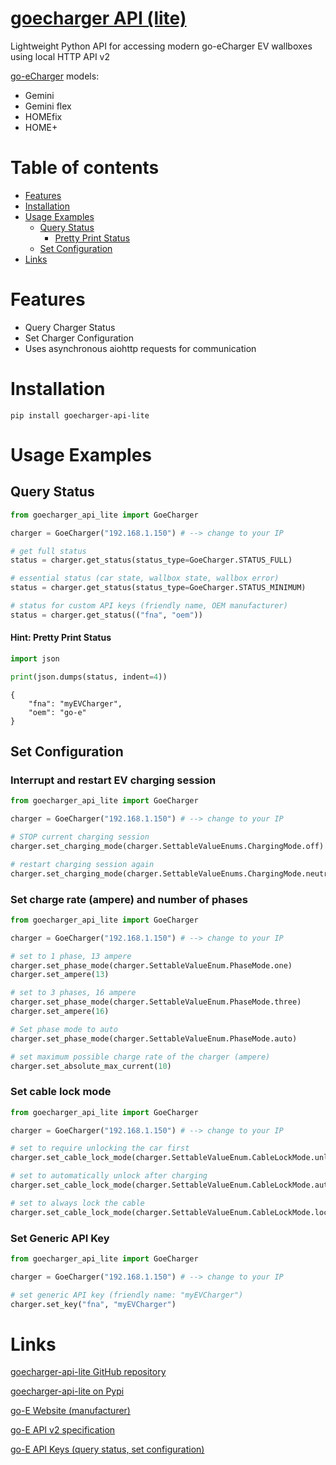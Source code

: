 # [goecharger API (lite)](https://github.com/bkogler/goecharger-api-lite)
Lightweight Python API for accessing modern go-eCharger EV wallboxes using local HTTP API v2

[go-eCharger](https://go-e.com) models:
* Gemini
* Gemini flex
* HOMEfix
* HOME+

# Table of contents
<!-- TOC -->
* [Features](#features)
* [Installation](#installation)
* [Usage Examples](#usage-examples)
  * [Query Status](#query-status)
    * [Pretty Print Status](#pretty-print-status)
  * [Set Configuration](#set-configuration)
* [Links](#links)
<!-- TOC -->

# Features
* Query Charger Status
* Set Charger Configuration
* Uses asynchronous aiohttp requests for communication

# Installation
`pip install goecharger-api-lite`

# Usage Examples

## Query Status
````python
from goecharger_api_lite import GoeCharger

charger = GoeCharger("192.168.1.150") # --> change to your IP

# get full status
status = charger.get_status(status_type=GoeCharger.STATUS_FULL)

# essential status (car state, wallbox state, wallbox error)
status = charger.get_status(status_type=GoeCharger.STATUS_MINIMUM)

# status for custom API keys (friendly name, OEM manufacturer) 
status = charger.get_status(("fna", "oem"))
````

#### Hint: Pretty Print Status
````python
import json

print(json.dumps(status, indent=4))
````
````
{
    "fna": "myEVCharger",
    "oem": "go-e"
}
````

## Set Configuration

### Interrupt and restart EV charging session
````python
from goecharger_api_lite import GoeCharger

charger = GoeCharger("192.168.1.150") # --> change to your IP

# STOP current charging session
charger.set_charging_mode(charger.SettableValueEnums.ChargingMode.off)

# restart charging session again
charger.set_charging_mode(charger.SettableValueEnums.ChargingMode.neutral)
````

### Set charge rate (ampere) and number of phases
````python
from goecharger_api_lite import GoeCharger

charger = GoeCharger("192.168.1.150") # --> change to your IP

# set to 1 phase, 13 ampere
charger.set_phase_mode(charger.SettableValueEnum.PhaseMode.one)
charger.set_ampere(13)

# set to 3 phases, 16 ampere
charger.set_phase_mode(charger.SettableValueEnum.PhaseMode.three)
charger.set_ampere(16)

# Set phase mode to auto
charger.set_phase_mode(charger.SettableValueEnum.PhaseMode.auto)

# set maximum possible charge rate of the charger (ampere)
charger.set_absolute_max_current(10)
````

### Set cable lock mode
````python
from goecharger_api_lite import GoeCharger

charger = GoeCharger("192.168.1.150") # --> change to your IP

# set to require unlocking the car first
charger.set_cable_lock_mode(charger.SettableValueEnum.CableLockMode.unlockcarfirst)

# set to automatically unlock after charging
charger.set_cable_lock_mode(charger.SettableValueEnum.CableLockMode.automatic)

# set to always lock the cable
charger.set_cable_lock_mode(charger.SettableValueEnum.CableLockMode.locked)
````

### Set Generic API Key
````python
from goecharger_api_lite import GoeCharger

charger = GoeCharger("192.168.1.150") # --> change to your IP

# set generic API key (friendly name: "myEVCharger")
charger.set_key("fna", "myEVCharger")
````

# Links
[goecharger-api-lite GitHub repository](https://github.com/bkogler/goecharger-api-lite)

[goecharger-api-lite on Pypi](https://pypi.org/project/goecharger-api-lite)

[go-E Website (manufacturer)](https://go-e.com)

[go-E API v2 specification](https://github.com/goecharger/go-eCharger-API-v2/blob/main/introduction-en.md)

[go-E API Keys (query status, set configuration)](https://github.com/goecharger/go-eCharger-API-v2/blob/main/apikeys-en.md)

